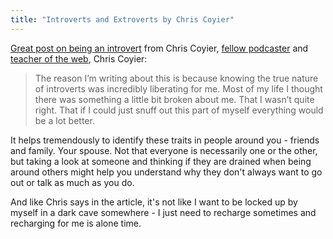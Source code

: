 ```yaml
---
title: "Introverts and Extroverts by Chris Coyier"
---
```

<p><a href="http://the-pastry-box-project.net/chris-coyier/2013-april-3/">Great post on being an introvert</a> from Chris Coyier, <a href="http://shoptalkshow.com">fellow podcaster</a> and <a href="http://css-tricks.com">teacher of the web</a>, Chris Coyier:</p>
<blockquote><p>
  The reason I’m writing about this is because knowing the true nature of introverts was incredibly liberating for me. Most of my life I thought there was something a little bit broken about me. That I wasn’t quite right. That if I could just snuff out this part of myself everything would be a lot better.
</p></blockquote>
<p>It helps tremendously to identify these traits in people around you - friends and family. Your spouse. Not that everyone is necessarily one or the other, but taking a look at someone and thinking if they are drained when being around others might help you understand why they don't always want to go out or talk as much as you do.</p>
<p>And like Chris says in the article, it's not like I want to be locked up by myself in a dark cave somewhere - I just need to recharge sometimes and recharging for me is alone time.</p>
